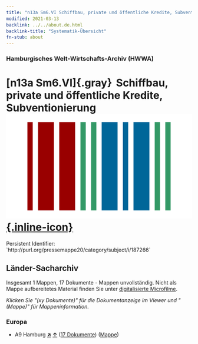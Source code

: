 ```yaml
---
title: "n13a Sm6.VI Schiffbau, private und öffentliche Kredite, Subventionierung"
modified: 2021-03-13
backlink: ../../about.de.html
backlink-title: "Systematik-Übersicht"
fn-stub: about
---
```


### Hamburgisches Welt-Wirtschafts-Archiv (HWWA)

# [n13a Sm6.VI]{.gray}&#8201; Schiffbau, private und öffentliche Kredite, Subventionierung &#160; [![Wikidata](/images/Wikidata-logo.svg "Wikidata"){.inline-icon}](http://www.wikidata.org/entity/Q104710659)

<div class="hint">Persistent Identifier: `http://purl.org/pressemappe20/category/subject/i/187266`</div>







## Länder-Sacharchiv




Insgesamt 1 Mappen, 17 Dokumente - Mappen unvollständig.
Nicht als Mappe aufbereitetes Material finden Sie unter [digitalisierte Microfilme](/film/h1_sh.de.html).

_Klicken Sie "(xy Dokumente)" für die Dokumentanzeige im Viewer und "(Mappe)" für Mappeninformation._




### Europa

- A9 Hamburg [**&nearr;**](../../../geo/i/140905/about.de.html "Hamburg (alle Mappen)") [**&uarr;**](../../../geo/about.de.html#A9 "Ländersystematik") (<a href="https://pm20.zbw.eu/iiifview/folder/sh/140905,187266" title="über: Hamburg : Schiffbau, private und öffentliche Kredite, Subventionierung" target="_blank">17 Dokumente</a>) ([Mappe](../../../../folder/sh/1409xx/140905/1872xx/187266/about.de.html))








